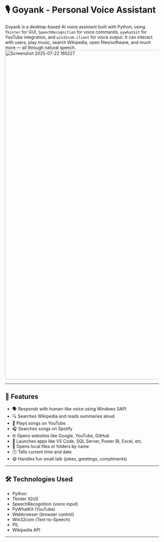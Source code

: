 # 🎙️ Goyank - Personal Voice Assistant
Goyank is a desktop-based AI voice assistant built with Python, using `Tkinter` for GUI, `SpeechRecognition` for voice commands, `pywhatkit` for YouTube integration, and `win32com.client` for voice output. It can interact with users, play music, search Wikipedia, open files/software, and much more — all through natural speech.
<img width="1920" height="1080" alt="Screenshot 2025-07-22 165227" src="https://github.com/user-attachments/assets/38f90992-ecd5-40e6-9af2-92210591bdea" />

---------------------------------------------------------------------------------------------------

## 🧠 Features
- 🗣️ Responds with human-like voice using Windows SAPI
- 🔍 Searches Wikipedia and reads summaries aloud
- 🎵 Plays songs on YouTube
- 🎧 Searches songs on Spotify 
- 🌐 Opens websites like Google, YouTube, GitHub
- 🧮 Launches apps like VS Code, SQL Server, Power BI, Excel, etc.
- 📁 Opens local files or folders by name
- 🕒 Tells current time and date
- 😄 Handles fun small talk (jokes, greetings, compliments)

-------------------------------------------------------------------------------------------------

## 🛠️ Technologies Used
- Python 
- Tkinter (GUI)
- SpeechRecognition (voice input)
- PyWhatKit (YouTube)
- Webbrowser (browser control)
- Win32com (Text-to-Speech)
- PIL 
- Wikipedia API

-------------------------------------------------------------------------------------------------


